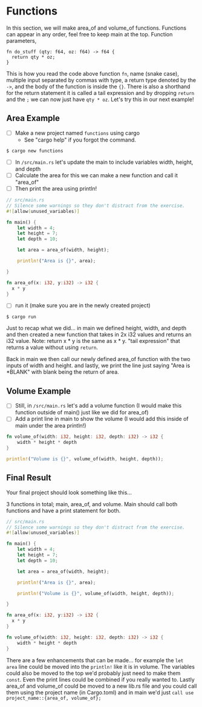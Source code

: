 # Functions
In this section, we will make area_of and volume_of functions. Functions can appear in any order, feel free to keep main at the top. Function parameters, 

```
fn do_stuff (qty: f64, oz: f64) -> f64 {
  return qty * oz;
}
``` 

This is how you read the code above function `fn`, name (snake case), multiple input separated by commas with type, a return type denoted by the `->`, and the body of the function is inside the `{}`. 
There is also a shorthand for the return statement it is called a tail expression and by dropping `return` and the `;` we can now just have  `qty * oz`. Let's try this in our next example!

## Area Example

- [ ] Make a new project named `functions` using cargo
  - See "cargo help" if you forgot the command.

```shell
$ cargo new functions
```

- [ ] In `/src/main.rs` let's update the main to include variables width, height, and depth
- [ ] Calculate the area for this we can make a new function and call it "area_of"
- [ ] Then print the area using println!

```rust
// src/main.rs
// Silence some warnings so they don't distract from the exercise.
#![allow(unused_variables)]

fn main() {
    let width = 4;
    let height = 7;
    let depth = 10;

    let area = area_of(width, height);

    println!("Area is {}", area);

}

fn area_of(x: i32, y:i32) -> i32 {
  x * y
}
```

- [ ] run it (make sure you are in the newly created project)

```shell
$ cargo run
```

Just to recap what we did... in main we defined height, width, and depth 
and then created a new function that takes in 2x i32 values and returns an i32 value. 
Note: return x * y is the same as x * y. "tail expression" that returns a value without using `return`.

Back in main we then call our newly defined area_of function with the two inputs of width and height. 
and lastly, we print the line just saying "Area is *BLANK" with blank being the return of area.

## Volume Example

- [ ] Still, in `/src/main.rs` let's add a volume function (I would make this function outside of main() just like we did for area_of)
- [ ] Add a print line in main to show the volume (I would add this inside of main under the area println!)

```rust
fn volume_of(width: i32, height: i32, depth: i32) -> i32 {
    width * height * depth
}
```

```rust
println!("Volume is {}", volume_of(width, height, depth));
```

## Final Result
Your final project should look something like this... 

3 functions in total; main, area_of, and volume. Main should call both functions and have a print statement for both.  

```rust
// src/main.rs
// Silence some warnings so they don't distract from the exercise.
#![allow(unused_variables)]

fn main() {
    let width = 4;
    let height = 7;
    let depth = 10;

    let area = area_of(width, height);

    println!("Area is {}", area);

    println!("Volume is {}", volume_of(width, height, depth));

}

fn area_of(x: i32, y:i32) -> i32 {
  x * y
}

fn volume_of(width: i32, height: i32, depth: i32) -> i32 {
    width * height * depth
}

```
There are a few enhancements that can be made... for example the `let area` line could be moved into the `println!` like it is in volume. The variables could also be moved to the top we'd probably just need to make them `const`. Even the print lines could be combined if you really wanted to. Lastly area_of and volume_of could be moved to a new lib.rs file and you could call them using the project name (in Cargo.toml) and in main we'd just `call use project_name::{area_of, volume_of};`
